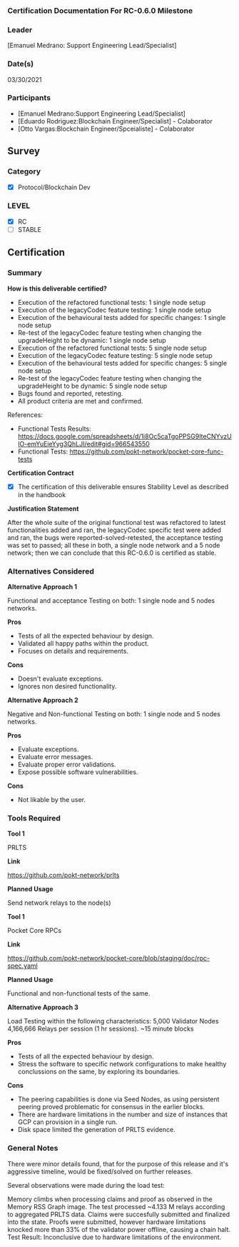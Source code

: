 ### Certification Documentation For RC-0.6.0 Milestone
### Leader  
[Emanuel Medrano: Support Engineering Lead/Specialist]  
### Date(s)  
03/30/2021  
### Participants
- [Emanuel Medrano:Support Engineering Lead/Specialist]
- [Eduardo Rodriguez:Blockchain Engineer/Specialist] - Colaborator
- [Otto Vargas:Blockchain Engineer/Spceialiste] - Colaborator 
## Survey
### Category
- [X] Protocol/Blockchain Dev  

### LEVEL
- [X] RC
- [ ] STABLE

## Certification
### Summary
**How is this deliverable certified?**

- Execution of the refactored functional tests: 1 single node setup
- Execution of the legacyCodec feature testing: 1 single node setup
- Execution of the behavioural tests added for specific changes: 1 single node setup
- Re-test of the legacyCodec feature testing when changing the upgradeHeight to be dynamic: 1 single node setup
- Execution of the refactored functional tests: 5 single node setup
- Execution of the legacyCodec feature testing: 5 single node setup
- Execution of the behavioural tests added for specific changes: 5 single node setup
- Re-test of the legacyCodec feature testing when changing the upgradeHeight to be dynamic: 5 single node setup
- Bugs found and reported, retesting.
- All product criteria are met and confirmed.

References:
- Functional Tests Results: https://docs.google.com/spreadsheets/d/1i8Oc5caTgoPPSG9IteCNYvzUlO-emYuEieYyg3QhLJI/edit#gid=966543550
- Functional Tests: https://github.com/pokt-network/pocket-core-func-tests

**Certification Contract**

- [X] The certification of this deliverable ensures Stability Level as described in the handbook

**Justification Statement**

After the whole suite of the original functional test was refactored to latest functionalities added and ran, the legacyCodec specific test were added and ran, the bugs were reported-solved-retested, the acceptance testing was set to passed; all these in both, a single node network and a 5 node network; then we can conclude that this RC-0.6.0 is certified as stable.

### Alternatives Considered
**Alternative Approach 1**

Functional and acceptance Testing on both: 1 single node and 5 nodes networks.

**Pros**
- Tests of all the expected behaviour by design.
- Validated all happy paths within the product.
- Focuses on details and requirements.

**Cons**
- Doesn't evaluate exceptions.
- Ignores non desired functionality.

**Alternative Approach 2**

Negative and Non-functional Testing on both: 1 single node and 5 nodes networks.

**Pros**
- Evaluate exceptions.
- Evaluate error messages.
- Evaluate proper error validations.
- Expose possible software vulnerabilities.

**Cons**
- Not likable by the user.

### Tools Required
**Tool 1**

PRLTS

**Link**

https://github.com/pokt-network/prlts

**Planned Usage**

Send network relays to the node(s)

**Tool 1**

Pocket Core RPCs

**Link**

https://github.com/pokt-network/pocket-core/blob/staging/doc/rpc-spec.yaml

**Planned Usage**

Functional and non-functional tests of the same.

**Alternative Approach 3**

Load Testing within the following characteristics:
5,000 Validator Nodes
4,166,666 Relays per session (1 hr sessions).
~15 minute blocks

**Pros**
- Tests of all the expected behaviour by design.
- Stress the software to specific network configurations to make healthy conclussions on the same, by exploring its boundaries. 

**Cons**
- The peering capabilities is done via Seed Nodes, as using persistent peering proved problematic for consensus in the earlier blocks.
- There are hardware limitations in the number and size of instances that GCP can provision in a single run.
- Disk space limited the generation of PRLTS evidence.

### General Notes  
There were minor details found, that for the purpose of this release and it's aggressive timeline, would be fixed/solved on further releases.

Several observations were made during the load test:

Memory climbs when processing claims and proof as observed in the Memory RSS Graph image.
The test processed ~4.133 M relays according to aggregated PRLTS data.
Claims were succesfully submitted and finalized into the state.
Proofs were submitted, however hardware limitations knocked more than 33% of the validator power offline, causing a chain halt.
Test Result: Inconclusive due to hardware limitations of the environment.